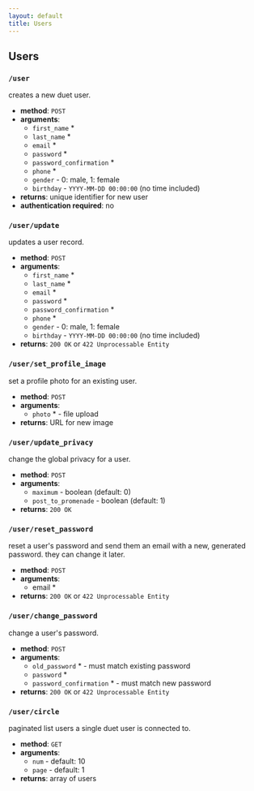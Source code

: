 ```yaml
---
layout: default
title: Users
---
```


## Users

### `/user`

creates a new duet user.

* **method**: `POST`
* **arguments**:
  * `first_name` <req>*</req>
  * `last_name` <req>*</req>
  * `email` <req>*</req>
  * `password` <req>*</req>
  * `password_confirmation` <req>*</req>
  * `phone` <req>*</req>
  * `gender` - 0: male, 1: female
  * `birthday` - `YYYY-MM-DD 00:00:00` (no time included)
* **returns**: unique identifier for new user
* **authentication required**: no

### `/user/update`

updates a user record.

* **method**: `POST`
* **arguments**:
  * `first_name` <req>*</req>
  * `last_name` <req>*</req>
  * `email` <req>*</req>
  * `password` <req>*</req>
  * `password_confirmation` <req>*</req>
  * `phone` <req>*</req>
  * `gender` - 0: male, 1: female
  * `birthday` - `YYYY-MM-DD 00:00:00` (no time included)
* **returns**: `200 OK` or `422 Unprocessable Entity`

### `/user/set_profile_image`

set a profile photo for an existing user.

* **method**: `POST`
* **arguments**:
  * `photo` <req>*</req> - file upload
* **returns**: URL for new image

### `/user/update_privacy`

change the global privacy for a user.

* **method**: `POST`
* **arguments**:
  * `maximum` - boolean (default: 0)
  * `post_to_promenade` - boolean (default: 1)
* **returns**: `200 OK`

### `/user/reset_password`

reset a user's password and send them an email with a new, generated password. they can change it later.

* **method**: `POST`
* **arguments**:
  * email <req>*</req>
* **returns**: `200 OK` or `422 Unprocessable Entity`

### `/user/change_password`

change a user's password.

* **method**: `POST`
* **arguments**:
  * `old_password` <req>*</req> - must match existing password
  * `password` <req>*</req>
  * `password_confirmation` <req>*</req> - must match new password
* **returns**: `200 OK` or `422 Unprocessable Entity`

### `/user/circle`

paginated list users a single duet user is connected to.

* **method**: `GET`
* **arguments**:
  * `num` - default: 10
  * `page` - default: 1
* **returns**: array of users
